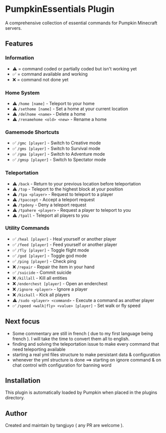 # PumpkinEssentials Plugin

A comprehensive collection of essential commands for Pumpkin Minecraft servers.

## Features

### Information

- ⚠️ = command coded or partially coded but isn't working yet
- ✅ = command available and working 
- ❌ = command not done yet

### Home System

- ⚠️ `/home [name]` - Teleport to your home
- ⚠️ `/sethome [name]` - Set a home at your current location  
- ⚠️ `/delhome <name>` - Delete a home
- ⚠️ `/renamehome <old> <new>` - Rename a home

### Gamemode Shortcuts

- ✅ `/gmc [player]` - Switch to Creative mode
- ✅ `/gms [player]` - Switch to Survival mode
- ✅ `/gma [player]` - Switch to Adventure mode
- ✅ `/gmsp [player]` - Switch to Spectator mode

### Teleportation

- ⚠️ `/back` - Return to your previous location before teleportation
- ⚠️ `/top` - Teleport to the highest block at your position
- ⚠️ `/tpa <player>` - Request to teleport to a player
- ⚠️ `/tpaccept` - Accept a teleport request
- ⚠️ `/tpdeny` - Deny a teleport request
- ⚠️ `/tpahere <player>` - Request a player to teleport to you
- ⚠️ `/tpall` - Teleport all players to you

### Utility Commands

- ✅ `/heal [player]` - Heal yourself or another player
- ✅ `/feed [player]` - Feed yourself or another player
- ✅ `/fly [player]` - Toggle flight mode
- ✅ `/god [player]` - Toggle god mode
- ✅ `/ping [player]` - Check ping
- ❌ `/repair` - Repair the item in your hand
- ✅ `/suicide` - Commit suicide
- ❌ `/killall` - Kill all entities
- ❌ `/enderchest [player]` - Open an enderchest
- ❌ `/ignore <player>` - Ignore a player
- ❌ `/kickall` - Kick all players
- ⚠️ `/sudo <player> <command>` - Execute a command as another player
- ✅ `/speed <walk|fly> <value> [player]` - Set walk or fly speed

## Next focus

- Some commentary are still in french ( due to my first language being french ). I will take the time to convert them all to english.
- finding and solving the teleportation issue to make every command that need teleporting available
- starting a real yml files structure to make persistant data & configuration 
- whenever the yml structure is done ==> starting on ignore command & on chat control with configuration for banning word

## Installation

This plugin is automatically loaded by Pumpkin when placed in the plugins directory.

## Author

Created and maintain by tangjuyo ( any PR are welcome ).


